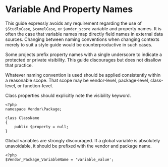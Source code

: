 Variable And Property Names
===========================

This guide expressly avoids any requirement regarding the use of
`$StudlyCase`, `$camelCase`, or `$under_score` variable and property names. It
is often the case that variable names map directly field names in external
data sources. Changing between naming conventions when changing contexts
merely to suit a style guide would be counterproductive in such cases.

Some projects prefix property names with a single underscore to indicate a
protected or private visibility. This guide discourages but does not disallow
that practice.

Whatever naming convention is used should be applied consistently within a
reasonable scope. That scope may be vendor-level, package-level, class-level,
or function-level.

Class properties should explicitly note the visibility keyword.

    <?php
    namespace Vendor\Package;
    
    class ClassName
    {
        public $property = null;
    }

Global variables are strongly discouraged. If a global variable is absolutely
unavoidable, it should be prefixed with the vendor and package name.

    <?php
    $Vendor_Package_VariableName = 'variable_value';
